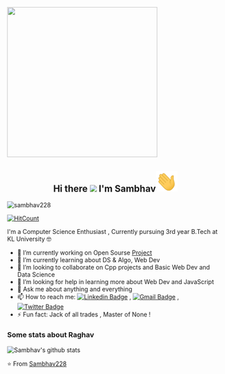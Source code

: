 <img src="https://camo.githubusercontent.com/3b7c592ede97b6138ffd4b1cc1541c2f3b11fd39/687474703a2f2f33312e6d656469612e74756d626c722e636f6d2f31376665613932306666333665663466356238373764353231366137616164392f74756d626c725f6d6f39786a65387a5a34317163626975666f315f313238302e676966" height="350px" width ="350px">


<h2 align="Center">  Hi there <img src="https://media.giphy.com/media/WUlplcMpOCEmTGBtBW/giphy.gif" width="30"> I'm Sambhav<img src="https://raw.githubusercontent.com/ABSphreak/ABSphreak/master/gifs/Hi.gif" width="50"></h3>
<p align="left"> <img src="https://komarev.com/ghpvc/?username=sambhav228" alt="sambhav228" /> </p>

[![HitCount](http://hits.dwyl.com/sambhav228/sambhav228.svg)](http://hits.dwyl.com/sambhav228/sambhav228)

I'm a Computer Science Enthusiast , Currently pursuing 3rd year B.Tech at KL University 🤓

- 🔭 I’m currently working on Open Sourse [Project](https://github.com/sambhav228/Stulysis)
- 🌱 I’m currently learning about DS & Algo, Web Dev 
- 👯 I’m looking to collaborate on Cpp projects and Basic Web Dev and Data Science
- 🤔 I’m looking for help in learning more about Web Dev and JavaScript
- 💬 Ask me about anything and everything 
- 📫 How to reach me:
[![Linkedin Badge](https://img.shields.io/badge/-LinkedIn-blue?style=flat-square&logo=Linkedin&logoColor=white&link=https://www.linkedin.com/in/sambhav228/)](https://www.linkedin.com/in/sambhav228/) 
, [![Gmail Badge](https://img.shields.io/badge/-Gmail-c14438?style=flat-square&logo=Gmail&logoColor=white&link=mailto:sambhavkumar228@gmail.com)](mailto:sambhavkumar228@gmail.com)
,[![Twitter Badge](https://img.shields.io/badge/-sambhav-1ca0f1?style=flat-square&logo=twitter&logoColor=white&link=https://twitter.com/sambhav228)](https://twitter.com/sambhav228)
- ⚡ Fun fact: Jack of all trades , Master of None ! 

### Some stats about Raghav
<img alt="Sambhav's github stats" src="https://github-readme-stats.vercel.app/api?username=sambhav228&&show_icons=true&title_color=ffffff&icon_color=bb2acf&text_color=daf7dc&bg_color=151515" >

⭐️ From [Sambhav228](https://github.com/sambhav228)



